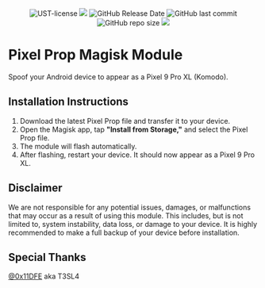 <div align="center">
  
<img alt="UST-license" src="https://img.shields.io/badge/License-GPL-blue.svg?logo=git&logoColor=white"/>
<img src="https://img.shields.io/github/last-commit/Elcapitanoe/Komodo-Build-Prop.svg?logo=Sublime+Text&logoColor=white&label=Active&color=blue"/>
<img alt="GitHub Release Date" src="https://img.shields.io/github/release-date/Elcapitanoe/Komodo-Build-Prop?color=blue">
<img alt="GitHub last commit" src="https://img.shields.io/github/last-commit/Elcapitanoe/Komodo-Build-Prop?color=blue">
<img alt="GitHub repo size" src="https://img.shields.io/github/repo-size/Elcapitanoe/Komodo-Build-Prop">
<img src="https://hits.seeyoufarm.com/api/count/incr/badge.svg?url=https%3A%2F%2Fgithub.com%2FElcapitanoe%2FKomodo-Build-Prop&count_bg=%231081C2&title_bg=%23555555&icon=&icon_color=%23E7E7E7&title=Views&edge_flat=false"/>

</div>

# Pixel Prop Magisk Module  
Spoof your Android device to appear as a Pixel 9 Pro XL (Komodo).

## Installation Instructions 
1. Download the latest Pixel Prop file and transfer it to your device.  
2. Open the Magisk app, tap **"Install from Storage,"** and select the Pixel Prop file.  
3. The module will flash automatically.  
4. After flashing, restart your device. It should now appear as a Pixel 9 Pro XL.

## Disclaimer
We are not responsible for any potential issues, damages, or malfunctions that may occur as a result of using this module. This includes, but is not limited to, system instability, data loss, or damage to your device. It is highly recommended to make a full backup of your device before installation.

## Special Thanks
[@0x11DFE](https://github.com/0x11DFE) aka T3SL4
